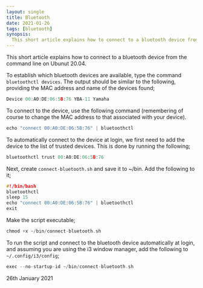 ```yaml
---
layout: single
title: Bluetooth
date: 2021-01-26
tags: [bluetooth]
synopsis:
  This short article explains how to connect to a bluetooth device from the command line on Ubunut 20.04.
---
```

This short article explains how to connect to a bluetooth device from the command line on Ubunut 20.04.

To establish which bluetooth devices are available, type the command `bluetoothctl devices`. The output should be similar to the following, providing the MAC address and name of the devices found;

```c
Device 00:A0:DE:06:5B:76 YBA-11 Yamaha
```

To connect to the device, use the following command (remembering of course to change the MAC address to that associated with your device).

```c
echo "connect 00:A0:DE:06:5B:76" | bluetoothctl
```

To automatically connect to the device at login, we first need to add the device to the list of trusted devices. This is done by running the following;

```c
bluetoothctl trust 00:A0:DE:06:5B:76
```

Next, create `connect-bluetooth.sh` and save it to ~/bin. Add the following to it;

```c
#!/bin/bash
bluetoothctl
sleep 15
echo "connect 00:A0:DE:06:5B:76" | bluetoothctl
exit
```
Make the script executable;

```c
chmod +x ~/bin/connect-bluetooth.sh
```

To run the script and connect to the bluetooth device automatically at login, and assuming you are using the i3 window manager, add the following to `~/.config/i3/config`;

```c
exec --no-startup-id ~/bin/connect-bluetooth.sh
```

26th January 2021
